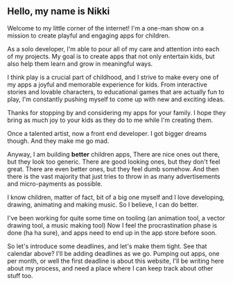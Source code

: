 
<div class='put-calendar-in-here'></div>
<script>
    //remember month counting starts from 0
	let deadlines = [{date:new Date(2022, 9, 31), description: 'this website', success:true},
	                 {date:new Date(2022, 10, 31), description: 'character creation kit', success:false},
                     {date:new Date(2022, 11, 14), description: 'character creation kit',  success:false},
					 {date:new Date(2022, 11, 31), description: 'character creation kit',  success:false },
					  {date:new Date(2023, 0, 14), description: 'character creation kit '}];
	buildCalendar(deadlines);
</script>



## Hello, my name is Nikki 


Welcome to my little corner of the internet! I'm a one-man show on a mission to create playful and engaging apps for children.

As a solo developer, I'm able to pour all of my care and attention into each of my projects. My goal is to create apps that not only entertain kids, but also help them learn and grow in meaningful ways.

I think play is a crucial part of childhood, and I strive to make every one of my apps a joyful and memorable experience for kids. From interactive stories and lovable characters, to educational games that are actually fun to play, I'm constantly pushing myself to come up with new and exciting ideas.

Thanks for stopping by and considering my apps for your family. I hope they bring as much joy to your kids as they do to me while I'm creating them.







Once a talented artist, now a front end developer.
I got bigger dreams though.
And they make me go mad.

Anyway, I am building **better** children apps,
There are nice ones out there, but they look too generic.
There are good looking ones, but they don't feel great.
There are even better ones, but they feel dumb somehow.
And then there is the vast majority that just tries to throw in as many advertisements and micro-payments as possible.

I know children, matter of fact, bit of a big one myself and I love developing, drawing, animating and making music.
So I believe, I can do better.

I've been working for quite some time on tooling (an animation tool, a vector drawing tool, a music making tool)
Now I feel the procrastination phase is done (ha ha sure), and apps need to end up in the app store before soon.


So let's introduce some deadlines,
and let's make them tight.
See that calendar above? I'll be adding deadlines as we go.
Pumping out apps, one per month, or well the first deadline is about this website, I'll be writing here about my process, and need a place where I can keep track about other stuff too. 





